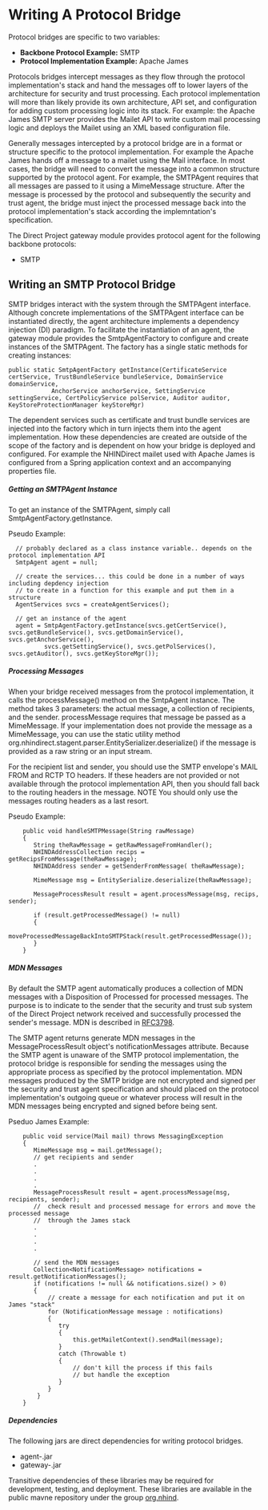 # Writing A Protocol Bridge

Protocol bridges are specific to two variables:

* **Backbone Protocol Example:** SMTP
* **Protocol Implementation Example:** Apache James

Protocols bridges intercept messages as they flow through the protocol implementation's stack and hand the messages off to lower layers of the architecture for security and trust processing. Each protocol implementation will more than likely provide its own architecture, API set, and configuration for adding custom processing logic into its stack. For example: the Apache James SMTP server provides the Mailet API to write custom mail processing logic and deploys the Mailet using an XML based configuration file.

Generally messages intercepted by a protocol bridge are in a format or structure specific to the protocol implementation. For example the Apache James hands off a message to a mailet using the Mail interface. In most cases, the bridge will need to convert the message into a common structure supported by the protocol agent. For example, the SMTPAgent requires that all messages are passed to it using a MimeMessage structure. After the message is processed by the protocol and subsequently the security and trust agent, the bridge must inject the processed message back into the protocol implementation's stack according the implemntation's specification.

The Direct Project gateway module provides protocol agent for the following backbone protocols:

* SMTP

## Writing an SMTP Protocol Bridge

SMTP bridges interact with the system through the SMTPAgent interface. Although concrete implementations of the SMTPAgent interface can be instantiated directly, the agent architecture implements a dependency injection (DI) paradigm.  To facilitate the instantiation of an agent, the gateway module provides the SmtpAgentFactory to configure and create instances of the SMTPAgent. The factory has a single static methods for creating instances:

```
public static SmtpAgentFactory getInstance(CertificateService certService, TrustBundleService bundleService, DomainService domainService,
			AnchorService anchorService, SettingService settingService, CertPolicyService polService, Auditor auditor, KeyStoreProtectionManager keyStoreMgr)

```

The dependent services such as certificate and trust bundle services are injected into the factory which in turn injects them into the agent implementation.  How these dependencies are created are outside of the scope of the factory and is dependent on how your bridge is deployed and configured.  For example the NHINDirect mailet used with Apache James is configured from a Spring application context and an accompanying properties file.

##### Getting an SMTPAgent Instance

To get an instance of the SMTPAgent, simply call SmtpAgentFactory.getInstance.

Pseudo Example:

```
  // probably declared as a class instance variable.. depends on the protocol implementation API
  SmtpAgent agent = null;
  
  // create the services... this could be done in a number of ways including depdency injection
  // to create in a function for this example and put them in a structure
  AgentServices svcs = createAgentServices();
  
  // get an instance of the agent
  agent = SmtpAgentFactory.getInstance(svcs.getCertService(), svcs.getBundleService(), svcs.getDomainService(), svcs.getAnchorService(),
          svcs.getSettingService(), svcs.getPolServices(), svcs.getAuditor(), svcs.getKeyStoreMgr());
```

##### Processing Messages

When your bridge received messages from the protocol implementation, it calls the processMessage() method on the SmtpAgent instance. The method takes 3 parameters: the actual message, a collection of recipients, and the sender. processMessage requires that message be passed as a MimeMessage. If your implementation does not provide the message as a MimeMessage, you can use the static utility method org.nhindirect.stagent.parser.EntitySerializer.deserialize() if the message is provided as a raw string or an input stream.

For the recipient list and sender, you should use the SMTP envelope's MAIL FROM and RCTP TO headers. If these headers are not provided or not available through the protocol implementation API, then you should fall back to the routing headers in the message. NOTE You should only use the messages routing headers as a last resort.

Pseudo Example:

```
    public void handleSMTPMessage(String rawMessage)
    {
       String theRawMessage = getRawMessageFromHandler();
       NHINDAddressCollection recips = getRecipsFromMessage(theRawMessage);
       NHINDAddress sender = getSenderFromMessage( theRawMessage);
       
       MimeMessage msg = EntitySerialize.deserialize(theRawMessage);
       
       MessageProcessResult result = agent.processMessage(msg, recips, sender);
       
       if (result.getProcessedMessage() != null)
       {
      		moveProcessedMessageBackIntoSMTPStack(result.getProcessedMessage());
       }
    }  
```

##### MDN Messages

By default the SMTP agent automatically produces a collection of MDN messages with a Disposition of Processed for processed messages. The purpose is to indicate to the sender that the security and trust sub system of the Direct Project network received and successfully processed the sender's message. MDN is described in [RFC3798](http://tools.ietf.org/html/rfc3798).

The SMTP agent returns generate MDN messages in the MessageProcessResult object's notificationMessages attribute. Because the SMTP agent is unaware of the SMTP protocol implementation, the protocol bridge is responsible for sending the messages using the appropriate process as specified by the protocol implementation. MDN messages produced by the SMTP bridge are not encrypted and signed per the security and trust agent specification and should placed on the protocol implementation's outgoing queue or whatever process will result in the MDN messages being encrypted and signed before being sent.

Pseduo James Example:

```
    public void service(Mail mail) throws MessagingException 
    { 
       MimeMessage msg = mail.getMessage();
       // get recipients and sender
       .
       .
       .
       .
       MessageProcessResult result = agent.processMessage(msg, recipients, sender);
       //  check result and processed message for errors and move the processed message
       //  through the James stack
       .
       .
       .
       .       

       // send the MDN messages
       Collection<NotificationMessage> notifications = result.getNotificationMessages();
       if (notifications != null && notifications.size() > 0)
       {
           // create a message for each notification and put it on James "stack"
           for (NotificationMessage message : notifications)
           {
              try
              {
                  this.getMailetContext().sendMail(message);
              }
              catch (Throwable t)
              {
                  // don't kill the process if this fails
                  // but handle the exception
              }
           }
        }
    }  
```

##### Dependencies
The following jars are direct dependencies for writing protocol bridges.

* agent-<version>.jar
* gateway-<version>.jar

Transitive dependencies of these libraries may be required for development, testing, and deployment. These libraries are available in the public mavne repository under the group [org.nhind](http://repo1.maven.org/maven2/org/nhind/).